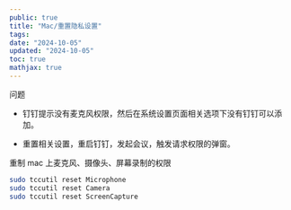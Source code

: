 ```yaml
---
public: true
title: "Mac/重置隐私设置"
tags:
date: "2024-10-05"
updated: "2024-10-05"
toc: true
mathjax: true
---
```


问题

  + 钉钉提示没有麦克风权限，然后在系统设置页面相关选项下没有钉钉可以添加。

  + 重置相关设置，重启钉钉，发起会议，触发请求权限的弹窗。

重制 mac 上麦克风、摄像头、屏幕录制的权限

```bash
sudo tccutil reset Microphone
sudo tccutil reset Camera
sudo tccutil reset ScreenCapture
```


